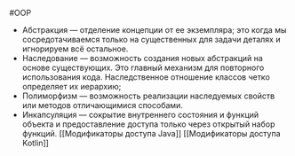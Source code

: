#OOP 

- Абстракция — отделение концепции от ее экземпляра; это когда мы сосредотачиваемся только на существенных для задачи деталях и игнорируем всё остальное.
- Наследование — возможность создания новых абстракций на основе существующих. Это главный механизм для повторного использования кода. Наследственное отношение классов четко определяет их иерархию;
- Полиморфизм — возможность реализации наследуемых свойств или методов отличающимися способами.
- Инкапсуляция — сокрытие внутреннего состояния и функций объекта и предоставление доступа только через открытый набор функций. [[Модификаторы доступа Java]] [[Модификаторы доступа Kotlin]]